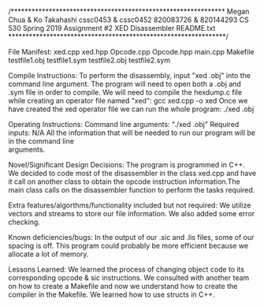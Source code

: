 /**************************************************************
Megan Chua & Ko Takahashi 
cssc0453 & cssc0452
820083726 & 820144293
CS 530 Spring 2019
Assignment #2 XED Disassembler
README.txt
***************************************************************/

File Manifest:
    xed.cpp
    xed.hpp
    Opcode.cpp
    Opcode.hpp
    main.cpp
    Makefile
    testfile1.obj
    testfile1.sym
    testfile2.obj
    testfile2.sym

Compile Instructions:
    To perform the disassembly, input "xed <filename>.obj" into the command line argument. 
    The program will need to open both a .obj and .sym file in order to compile.
    We will need to compile the hexdump.c file while creating an operator file named "xed":
        gcc xed.cpp -o xed
    Once we have created the xed operator file we can run the whole program:
        ./xed <filename>.obj

Operating Instructions:
    Command line arguments: "./xed <filename>.obj" 
    Required inputs: N/A
    All the information that will be needed to run our program will be in the command line   
    arguments.

Novel/Significant Design Decisions:
    The program is programmed in C++.
    We decided to code most of the disassembler in the class xed.cpp and have it call on 
    another class to obtain the opcode instruction information.The main class calls on the
    disassembler function to perform the tasks required.

Extra features/algorthms/functionality included but not required:
    We utilize vectors and streams to store our file information. We also added some error
    checking.

Known deficiencies/bugs:
    In the output of our .sic and .lis files, some of our spacing is off. This program
    could probably be more efficient because we allocate a lot of memory.

Lessons Learned:
    We learned the process of changing object code to its corresponding opcode & sic 
    instructions.
    We consulted with another team on how to create a Makefile and now we understand how 
    to create the compiler in the Makefile.
    We learned how to use structs in C++.
